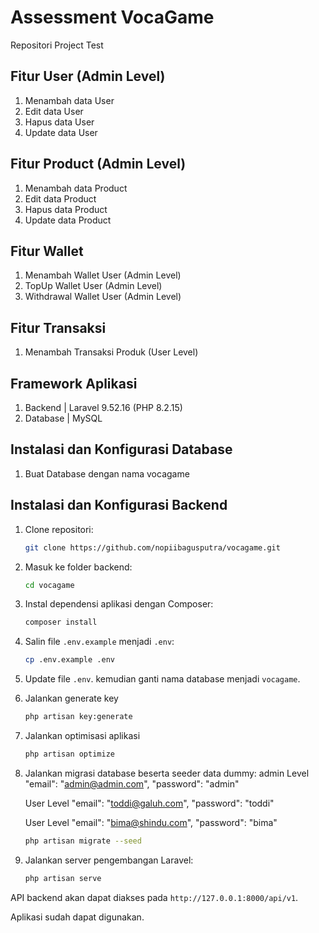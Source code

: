 # Assessment VocaGame

Repositori Project Test

## Fitur User (Admin Level)

1. Menambah data User
2. Edit data User
3. Hapus data User
4. Update data User

## Fitur Product (Admin Level)

1. Menambah data Product
2. Edit data Product
3. Hapus data Product
4. Update data Product

## Fitur Wallet

1. Menambah Wallet User (Admin Level)
2. TopUp Wallet User (Admin Level)
3. Withdrawal Wallet User (Admin Level)

## Fitur Transaksi

1. Menambah Transaksi Produk (User Level)

## Framework Aplikasi

1. Backend | Laravel 9.52.16 (PHP 8.2.15)
2. Database | MySQL

## Instalasi dan Konfigurasi Database

1. Buat Database dengan nama vocagame

## Instalasi dan Konfigurasi Backend

1. Clone repositori:

    ```bash
    git clone https://github.com/nopiibagusputra/vocagame.git
    ```

2. Masuk ke folder backend:

    ```bash
    cd vocagame
    ```

3. Instal dependensi aplikasi dengan Composer:

    ```bash
    composer install
    ```

4. Salin file `.env.example` menjadi `.env`:

    ```bash
    cp .env.example .env
    ```

5. Update file `.env`. kemudian ganti nama database menjadi `vocagame`.

6. Jalankan generate key

    ```bash
    php artisan key:generate
    ```

7. Jalankan optimisasi aplikasi

    ```bash
    php artisan optimize
    ```

8. Jalankan migrasi database beserta seeder data dummy:
    admin Level
    "email": "admin@admin.com",
    "password": "admin"

    User Level
    "email": "toddi@galuh.com",
    "password": "toddi"

    User Level
    "email": "bima@shindu.com",
    "password": "bima"

    ```bash
    php artisan migrate --seed
    ```

10. Jalankan server pengembangan Laravel:

    ```bash
    php artisan serve
    ```

API backend akan dapat diakses pada `http://127.0.0.1:8000/api/v1`.

Aplikasi sudah dapat digunakan.

##
